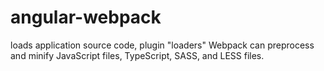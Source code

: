 # angular-webpack
loads application source code, plugin "loaders" Webpack can preprocess and minify JavaScript files, TypeScript, SASS, and LESS files.
